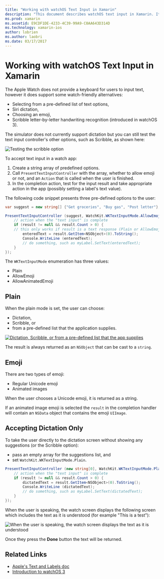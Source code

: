 ```yaml
---
title: "Working with watchOS Text Input in Xamarin"
description: "This document describes watchOS text input in Xamarin. It discusses the PresentTextInputController method, scribbling, plain text, emojis, and dictation."
ms.prod: xamarin
ms.assetid: E9CDF1DE-4233-4C39-99A9-C0AA643D314D
ms.technology: xamarin-ios
author: lobrien
ms.author: laobri
ms.date: 03/17/2017
---
```


# Working with watchOS Text Input in Xamarin

The Apple Watch does not provide a keyboard for
  users to input text, however it does support
  some watch-friendly alternatives:

- Selecting from a pre-defined list of text options,
- Siri dictation,
- Choosing an emoji,
- Scribble letter-by-letter handwriting recognition (introduced in watchOS 3).

The simulator does not currently support dictation but you can still
  test the text input controller's other options, such as Scribble, as shown here:

![](text-input-images/textinput-sml.png "Testing the scribble option")

To accept text input in a watch app:

1. Create a string array of predefined options.
2. Call `PresentTextInputController` with the array,
  whether to allow emoji or not, and an `Action` that
  is called when the user is finished.
3. In the completion action, test for the input result
  and take appropriate action in the app (possibly
  setting a label's text value).

The following code snippet presents three pre-defined
  options to the user:

```csharp
var suggest = new string[] {"Get groceries", "Buy gas", "Post letter"};

PresentTextInputController (suggest, WatchKit.WKTextInputMode.AllowEmoji, (result) => {
    // action when the "text input" is complete
    if (result != null && result.Count > 0) {
    // this only works if result is a text response (Plain or AllowEmoji)
        enteredText = result.GetItem<NSObject>(0).ToString();
        Console.WriteLine (enteredText);
        // do something, such as myLabel.SetText(enteredText);
    }
});
```

The `WKTextInputMode` enumeration has three values:

- Plain
- AllowEmoji
- AllowAnimatedEmoji

## Plain

When the plain mode is set, the user can choose:

- Dictation,
- Scribble, or
- from a pre-defined list that the application supplies.

[![](text-input-images/plain-scribble-sml.png "Dictation, Scribble, or from a pre-defined list that the app supplies")](text-input-images/plain-scribble.png#lightbox)

The result is always returned as an `NSObject` that can be cast to a `string`.

## Emoji

There are two types of emoji:

- Regular Unicode emoji
- Animated images

When the user chooses a Unicode emoji, it is returned as a string.

If an animated image emoji is selected
  the `result` in the completion handler will contain
  an `NSData` object that contains the emoji `UIImage`.

## Accepting Dictation Only

To take the user directly to the dictation screen without
  showing any suggestions (or the Scribble option):

- pass an empty array for the suggestions list, and
- set `WatchKit.WKTextInputMode.Plain`.

```csharp
PresentTextInputController (new string[0], WatchKit.WKTextInputMode.Plain, (result) => {
    // action when the "text input" is complete
    if (result != null && result.Count > 0) {
        dictatedText = result.GetItem<NSObject>(0).ToString();
        Console.WriteLine (dictatedText);
        // do something, such as myLabel.SetText(dictatedText);
    }
});
```

When the user is speaking, the watch screen displays
  the following screen which includes the text as it
  is understood (for example "This is a test"):

![](text-input-images/dictation.png "When the user is speaking, the watch screen displays the text as it is understood")

Once they press the **Done** button the text will
  be returned.



## Related Links

- [Apple's Text and Labels doc](https://developer.apple.com/library/ios/documentation/General/Conceptual/WatchKitProgrammingGuide/TextandLabels.html)
- [Introduction to watchOS 3](~/ios/watchos/platform/introduction-to-watchos3/index.md)

